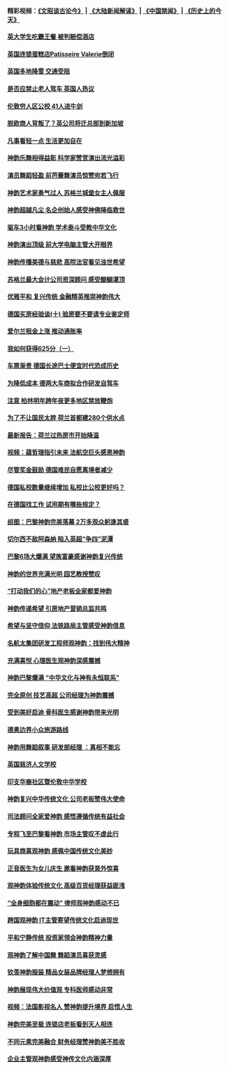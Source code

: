 #### 精彩视频：[《文昭谈古论今》](https://github.com/gfw-breaker/wenzhao/blob/master/README.md?t=01260030) | [《大陆新闻解读》](https://github.com/gfw-breaker/ntdtv-comedy/blob/master/README.md?t=01260030) | [《中国禁闻》](https://github.com/gfw-breaker/ntdtv-news/blob/master/README.md?t=01260030) | [《历史上的今天》](https://github.com/gfw-breaker/today-in-history/blob/master/README.md?t=01260030) 

#### [英大学生吃霸王餐 被判赔偿酒店](../pages/nsc974/n11002494.md?t=01260030) 

#### [英国连锁蛋糕店Patisseire Valerie倒闭](../pages/nsc974/n11002478.md?t=01260030) 

#### [英国多地降雪 交通受阻](../pages/nsc974/n11002473.md?t=01260030) 

#### [是否应禁止老人驾车 英国人热议](../pages/nsc974/n11002456.md?t=01260030) 

#### [伦敦穷人区公校 41人进牛剑](../pages/nsc974/n11002447.md?t=01260030) 

#### [脱欧商人背叛了？英公司将迁总部到新加坡](../pages/nsc974/n11002435.md?t=01260030) 

#### [凡事看轻一点 生活更加自在](../pages/nsc974/n11001530.md?t=01260030) 

#### [神韵乐舞相得益彰 科学家赞赏演出流光溢彩](../pages/nsc974/n11000482.md?t=01260030) 

#### [演员舞蹈轻盈 前芭蕾舞演员惊赞宛若飞行](../pages/nsc974/n11000679.md?t=01260030) 

#### [神韵艺术家勇气过人 苏格兰城堡女主人佩服](../pages/nsc974/n11000611.md?t=01260030) 

#### [神韵超越凡尘 名企创始人感受神佛降临救世](../pages/nsc974/n11000367.md?t=01260030) 

#### [驱车3小时看神韵 学术泰斗受教中华文化](../pages/nsc974/n11000203.md?t=01260030) 

#### [神韵演出顶级 前大学电脑主管大开眼界](../pages/nsc974/n11000267.md?t=01260030) 

#### [神韵传播美德与慈悲 高院法官看见浊世希望](../pages/nsc974/n11000186.md?t=01260030) 

#### [苏格兰最大会计公司资深顾问 感受醍醐灌顶](../pages/nsc974/n11000151.md?t=01260030) 

#### [优雅平和 复兴传统 金融精英推崇神韵伟大](../pages/nsc974/n11000074.md?t=01260030) 

#### [德国买房经验谈(十) 验房要不要请专业鉴定师](../pages/nsc974/n10998982.md?t=01260030) 

#### [爱尔兰租金上涨 推动通胀率](../pages/nsc974/n10998953.md?t=01260030) 

#### [我如何获得625分（一）](../pages/nsc974/n10998868.md?t=01260030) 

#### [车票渐贵 德国长途巴士便宜时代恐成历史](../pages/nsc974/n10996183.md?t=01260030) 

#### [为降低成本 德两大车商拟合作研发自驾车](../pages/nsc974/n10996237.md?t=01260030) 

#### [注意 柏林明年跨年夜更多地区禁放鞭炮](../pages/nsc974/n10996257.md?t=01260030) 

#### [为了不让国民太胖 荷兰首都建280个供水点](../pages/nsc974/n10996114.md?t=01260030) 

#### [最新报告：荷兰过热房市开始降温](../pages/nsc974/n10996082.md?t=01260030) 

#### [视频：蕴哲理指引未来 法航空巨头感恩神韵](../pages/nsc974/n10992381.md?t=01260030) 

#### [尽管奖金鼓励 德国难民自愿离境者减少](../pages/nsc974/n10994148.md?t=01260030) 

#### [德国私校数量继续增加 私校比公校更好吗？](../pages/nsc974/n10994125.md?t=01260030) 

#### [在德国找工作 试用期有哪些规定？](../pages/nsc974/n10993992.md?t=01260030) 

#### [组图：巴黎神韵完美落幕 2万多观众躬逢其盛](../pages/nsc974/n10991478.md?t=01260030) 

#### [切尔西不敌阿森纳 陷入英超“争四”泥潭](../pages/nsc974/n10990981.md?t=01260030) 

#### [巴黎6场大爆满 望族富豪感谢神韵复兴传统](../pages/nsc974/n10990485.md?t=01260030) 

#### [神韵的世界充满光明  园艺教授赞叹](../pages/nsc974/n10990393.md?t=01260030) 

#### [“打动我们的心”地产老板全家都爱神韵](../pages/nsc974/n10990224.md?t=01260030) 

#### [神韵传递希望 引房地产营销总监共鸣](../pages/nsc974/n10990026.md?t=01260030) 

#### [希望与坚守信仰 法铁路局主管感受神韵信息](../pages/nsc974/n10990061.md?t=01260030) 

#### [名航太集团研发工程师观神韵：找到伟大精神](../pages/nsc974/n10989922.md?t=01260030) 

#### [充满喜悦 心理医生观神韵深感震撼](../pages/nsc974/n10990031.md?t=01260030) 

#### [神韵巴黎爆满 “中华文化与神有永恒联系”](../pages/nsc974/n10989837.md?t=01260030) 

#### [完全原创 技艺高超 公司经理为神韵震撼](../pages/nsc974/n10989954.md?t=01260030) 

#### [受到美好启迪 骨科医生感谢神韵带来光明](../pages/nsc974/n10989946.md?t=01260030) 

#### [德奥边界小众旅游路线](../pages/nsc974/n10989938.md?t=01260030) 

#### [神韵用舞蹈叙事 研发部经理 ：真相不能忘](../pages/nsc974/n10992129.md?t=01260030) 

#### [英国慈济人文学校](../pages/nsc974/n10989797.md?t=01260030) 

#### [印支华裔社区暨伦敦中华学校](../pages/nsc974/n10989792.md?t=01260030) 

#### [神韵复兴中华传统文化 公司老板赞伟大使命](../pages/nsc974/n10989243.md?t=01260030) 

#### [司法顾问全家爱神韵 感悟遵循传统有益社会](../pages/nsc974/n10989065.md?t=01260030) 

#### [专程飞至巴黎看神韵 市场主管叹不虚此行](../pages/nsc974/n10989012.md?t=01260030) 

#### [玩具商喜观神韵 感佩中国传统文化美妙](../pages/nsc974/n10988833.md?t=01260030) 

#### [正音医生为女儿庆生 邀看神韵获意外惊喜](../pages/nsc974/n10988789.md?t=01260030) 

#### [观神韵体验传统文化 高级百货经理获益匪浅](../pages/nsc974/n10988712.md?t=01260030) 

#### [“全身细胞都在震动” 律师观神韵感动不已](../pages/nsc974/n10988620.md?t=01260030) 

#### [跨国观神韵 IT主管寄望传统文化启迪现世](../pages/nsc974/n10988586.md?t=01260030) 

#### [平和宁静传统 投资家领会神韵精神力量](../pages/nsc974/n10988579.md?t=01260030) 

#### [观神韵了解中国舞 舞蹈演员喜获灵感](../pages/nsc974/n10988424.md?t=01260030) 

#### [钦羡神韵服装 精品女装品牌经理人梦想拥有](../pages/nsc974/n10988351.md?t=01260030) 

#### [神韵展现伟大价值观 专科医师感动非常](../pages/nsc974/n10988364.md?t=01260030) 

#### [视频：法国影视名人 赞神韵提升境界 启悟人生](../pages/nsc974/n10988310.md?t=01260030) 

#### [神韵完美至极 连锁店老板看到天人相连](../pages/nsc974/n10988295.md?t=01260030) 

#### [不同元素完美融合 财务经理赞神韵美不胜收](../pages/nsc974/n10988276.md?t=01260030) 

#### [企业主管观神韵感受神传文化内涵深厚](../pages/nsc974/n10988231.md?t=01260030) 


